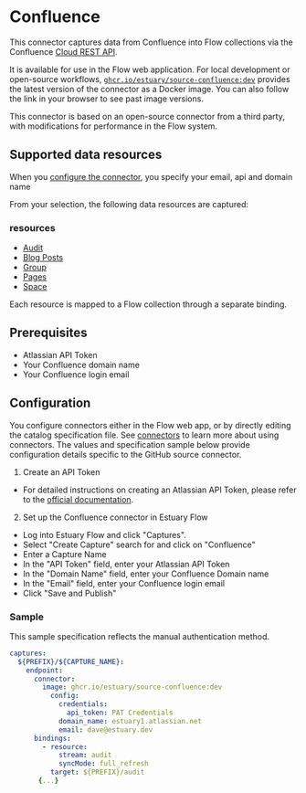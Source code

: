 
# Confluence

This connector captures data from Confluence into Flow collections via the Confluence [Cloud REST API](https://developer.atlassian.com/cloud/confluence/rest/v1/intro/#about).

It is available for use in the Flow web application. For local development or open-source workflows, [`ghcr.io/estuary/source-confluence:dev`](https://ghcr.io/estuary/source-confluence:dev) provides the latest version of the connector as a Docker image. You can also follow the link in your browser to see past image versions.

This connector is based on an open-source connector from a third party, with modifications for performance in the Flow system.

## Supported data resources

When you [configure the connector](#endpoint), you specify your email, api and domain name

From your selection, the following data resources are captured:

### resources

 - [Audit](https://developer.atlassian.com/cloud/confluence/rest/api-group-audit/#api-wiki-rest-api-audit-get)
 - [Blog Posts](https://developer.atlassian.com/cloud/confluence/rest/api-group-content/#api-wiki-rest-api-content-get)
 - [Group](https://developer.atlassian.com/cloud/confluence/rest/api-group-group/#api-wiki-rest-api-group-get)
 - [Pages](https://developer.atlassian.com/cloud/confluence/rest/api-group-content/#api-wiki-rest-api-content-get)
 - [Space](https://developer.atlassian.com/cloud/confluence/rest/api-group-space/#api-wiki-rest-api-space-get)

Each resource is mapped to a Flow collection through a separate binding.

## Prerequisites

 - Atlassian API Token
 - Your Confluence domain name
 - Your Confluence login email

## Configuration

You configure connectors either in the Flow web app, or by directly editing the catalog specification file.
See [connectors](../../../concepts/connectors.md#using-connectors) to learn more about using connectors. The values and specification sample below provide configuration details specific to the GitHub source connector.

1. Create an API Token
 - For detailed instructions on creating an Atlassian API Token, please refer to the [official documentation](https://support.atlassian.com/atlassian-account/docs/manage-api-tokens-for-your-atlassian-account/).
2. Set up the Confluence connector in Estuary Flow
 - Log into Estuary Flow and click "Captures".
 - Select "Create Capture" search for and click on "Confluence"
 - Enter a Capture Name
 - In the "API Token" field, enter your Atlassian API Token
 - In the "Domain Name" field, enter your Confluence Domain name
 - In the "Email" field, enter your Confluence login email
 - Click "Save and Publish"


### Sample

This sample specification reflects the manual authentication method.

```yaml
captures:
  ${PREFIX}/${CAPTURE_NAME}:
    endpoint:
      connector:
        image: ghcr.io/estuary/source-confluence:dev
          config:
            credentials:
              api_token: PAT Credentials
            domain_name: estuary1.atlassian.net
            email: dave@estuary.dev
      bindings:
        - resource:
            stream: audit
            syncMode: full_refresh
          target: ${PREFIX}/audit
       {...}
```
